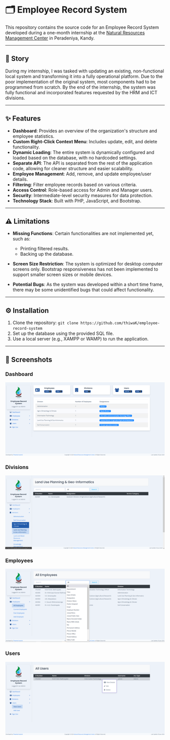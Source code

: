 # 🗂️ Employee Record System

This repository contains the source code for an Employee Record System developed during a one-month internship at the [Natural Resources Management Center](https://doa.gov.lk/nrmc-home/) in Peradeniya, Kandy.

---
## 📖 Story
During my internship, I was tasked with updating an existing, non-functional local system and transforming it into a fully operational platform. Due to the poor implementation of the original system, most components had to be programmed from scratch. By the end of the internship, the system was fully functional and incorporated features requested by the HRM and ICT divisions.

---
## ✨ Features
- **Dashboard**: Provides an overview of the organization's structure and employee statistics.
- **Custom Right-Click Context Menu**: Includes update, edit, and delete functionality.
- **Dynamic Loading**: The entire system is dynamically configured and loaded based on the database, with no hardcoded settings.
- **Separate API**: The API is separated from the rest of the application code, allowing for cleaner structure and easier scalability.
- **Employee Management**: Add, remove, and update employee/user details.
- **Filtering**: Filter employee records based on various criteria.
- **Access Control**: Role-based access for Admin and Manager users.
- **Security**: Intermediate-level security measures for data protection.
- **Technology Stack**: Built with PHP, JavaScript, and Bootstrap.

---
## ⚠️ Limitations
- **Missing Functions**: Certain functionalities are not implemented yet, such as:
    - Printing filtered results.
    - Backing up the database.

- **Screen Size Restriction**: The system is optimized for desktop computer screens only. Bootstrap responsiveness has not been implemented to support smaller screen sizes or mobile devices.
- **Potential Bugs**: As the system was developed within a short time frame, there may be some unidentified bugs that could affect functionality.

---
## ⚙️ Installation
1.  Clone the repository: `git clone https://github.com/thiwaK/employee-record-system`
2.  Set up the database using the provided SQL file.
3.  Use a local server (e.g., XAMPP or WAMP) to run the application.

---
## 📸 Screenshots  

### **Dashboard**  
<img src="https://raw.githubusercontent.com/thiwaK/employee-record-system/refs/heads/master/resources/images/img_dashboard.png?raw=true"> 

### **Divisions**  
<img src="https://raw.githubusercontent.com/thiwaK/employee-record-system/refs/heads/master/resources/images/img_divisions.png?raw=true">

### **Employees**  
<img src="https://raw.githubusercontent.com/thiwaK/employee-record-system/refs/heads/master/resources/images/img_employee_filters.png?raw=true">

### **Users**  
<img src="https://raw.githubusercontent.com/thiwaK/employee-record-system/refs/heads/master/resources/images/img_user_context.png?raw=true">

